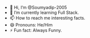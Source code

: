 - 👋 Hi, I’m @Soumyadip-2005
- 🌱 I’m currently learning Full Stack.
- 📫 How to reach me interesting facts.
- 😄 Pronouns: He/Him
- ⚡ Fun fact: Always Funny.

<!---
Soumyadip-2005/Soumyadip-2005 is a ✨ special ✨ repository because its `README.md` (this file) appears on your GitHub profile.
You can click the Preview link to take a look at your changes.
--->
